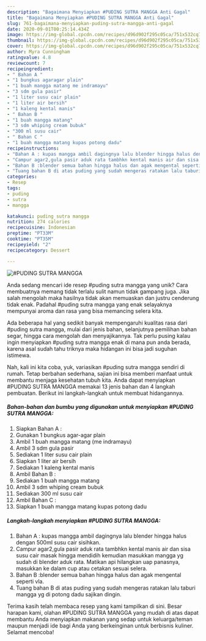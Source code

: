 ```yaml
---
description: "Bagaimana Menyiapkan #PUDING SUTRA MANGGA Anti Gagal"
title: "Bagaimana Menyiapkan #PUDING SUTRA MANGGA Anti Gagal"
slug: 761-bagaimana-menyiapkan-puding-sutra-mangga-anti-gagal
date: 2020-09-01T00:25:14.434Z
image: https://img-global.cpcdn.com/recipes/d96d902f295c05ca/751x532cq70/puding-sutra-mangga-foto-resep-utama.jpg
thumbnail: https://img-global.cpcdn.com/recipes/d96d902f295c05ca/751x532cq70/puding-sutra-mangga-foto-resep-utama.jpg
cover: https://img-global.cpcdn.com/recipes/d96d902f295c05ca/751x532cq70/puding-sutra-mangga-foto-resep-utama.jpg
author: Myra Cunningham
ratingvalue: 4.8
reviewcount: 7
recipeingredient:
- " Bahan A "
- "1 bungkus agaragar plain"
- "1 buah mangga matang me indramayu"
- "3 sdm gula pasir"
- "1 liter susu cair plain"
- "1 liter air bersih"
- "1 kaleng kental manis"
- " Bahan B "
- "1 buah mangga matang"
- "3 sdm whiping cream bubuk"
- "300 ml susu cair"
- " Bahan C "
- "1 buah mangga matang kupas potong dadu"
recipeinstructions:
- "Bahan A : kupas mangga ambil dagingnya lalu blender hingga halus dengan 500ml susu cair sisihkan."
- "Campur agar2,gula pasir aduk rata tambhkn kental manis air dan sisa susu cair masak hingga mendidih kemudian masukkan mangga yg sudah di blender aduk rata. Matikan api hilangkan uap panasnya, masukkan ke dalam cup atau cetakan sesuai selera."
- "Bahan B :blender semua bahan hingga halus dan agak mengental seperti vla."
- "Tuang bahan B di atas puding yang sudah mengeras ratakan lalu taburi mangga yg di potong dadu sajikan dingin."
categories:
- Resep
tags:
- puding
- sutra
- mangga

katakunci: puding sutra mangga 
nutrition: 274 calories
recipecuisine: Indonesian
preptime: "PT33M"
cooktime: "PT35M"
recipeyield: "2"
recipecategory: Dessert

---
```



![#PUDING SUTRA MANGGA](https://img-global.cpcdn.com/recipes/d96d902f295c05ca/751x532cq70/puding-sutra-mangga-foto-resep-utama.jpg)

Anda sedang mencari ide resep #puding sutra mangga yang unik? Cara membuatnya memang tidak terlalu sulit namun tidak gampang juga. Jika salah mengolah maka hasilnya tidak akan memuaskan dan justru cenderung tidak enak. Padahal #puding sutra mangga yang enak selayaknya mempunyai aroma dan rasa yang bisa memancing selera kita.

Ada beberapa hal yang sedikit banyak mempengaruhi kualitas rasa dari #puding sutra mangga, mulai dari jenis bahan, selanjutnya pemilihan bahan segar, hingga cara mengolah dan menyajikannya. Tak perlu pusing kalau ingin menyiapkan #puding sutra mangga enak di mana pun anda berada, karena asal sudah tahu triknya maka hidangan ini bisa jadi suguhan istimewa.




Nah, kali ini kita coba, yuk, variasikan #puding sutra mangga sendiri di rumah. Tetap berbahan sederhana, sajian ini bisa memberi manfaat untuk membantu menjaga kesehatan tubuh kita. Anda dapat menyiapkan #PUDING SUTRA MANGGA memakai 13 jenis bahan dan 4 langkah pembuatan. Berikut ini langkah-langkah untuk membuat hidangannya.

<!--inarticleads1-->

##### Bahan-bahan dan bumbu yang digunakan untuk menyiapkan #PUDING SUTRA MANGGA:

1. Siapkan  Bahan A :
1. Gunakan 1 bungkus agar-agar plain
1. Ambil 1 buah mangga matang (me indramayu)
1. Ambil 3 sdm gula pasir
1. Sediakan 1 liter susu cair plain
1. Siapkan 1 liter air bersih
1. Sediakan 1 kaleng kental manis
1. Ambil  Bahan B :
1. Sediakan 1 buah mangga matang
1. Ambil 3 sdm whiping cream bubuk
1. Sediakan 300 ml susu cair
1. Ambil  Bahan C :
1. Siapkan 1 buah mangga matang kupas potong dadu




<!--inarticleads2-->

##### Langkah-langkah menyiapkan #PUDING SUTRA MANGGA:

1. Bahan A : kupas mangga ambil dagingnya lalu blender hingga halus dengan 500ml susu cair sisihkan.
1. Campur agar2,gula pasir aduk rata tambhkn kental manis air dan sisa susu cair masak hingga mendidih kemudian masukkan mangga yg sudah di blender aduk rata. Matikan api hilangkan uap panasnya, masukkan ke dalam cup atau cetakan sesuai selera.
1. Bahan B :blender semua bahan hingga halus dan agak mengental seperti vla.
1. Tuang bahan B di atas puding yang sudah mengeras ratakan lalu taburi mangga yg di potong dadu sajikan dingin.




Terima kasih telah membaca resep yang kami tampilkan di sini. Besar harapan kami, olahan #PUDING SUTRA MANGGA yang mudah di atas dapat membantu Anda menyiapkan makanan yang sedap untuk keluarga/teman maupun menjadi ide bagi Anda yang berkeinginan untuk berbisnis kuliner. Selamat mencoba!
